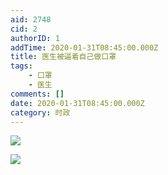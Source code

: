 ```yaml
---
aid: 2748
cid: 2
authorID: 1
addTime: 2020-01-31T08:45:00.000Z
title: 医生被逼着自己做口罩
tags:
    - 口罩
    - 医生
comments: []
date: 2020-01-31T08:45:00.000Z
category: 时政
---
```


![](https://i.loli.net/2020/01/31/k2pRTZ7bSg4ciHO.jpg)

![](https://i.loli.net/2020/01/31/Nqh6ASsCcU9yku5.jpg)
